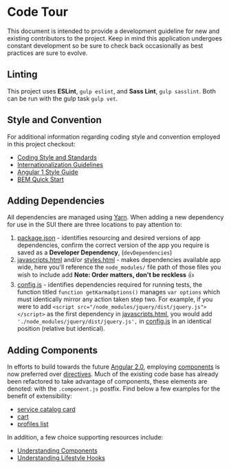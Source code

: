 # Code Tour 
This document is intended to provide a development guideline for new and existing contributors to the project.
Keep in mind this application undergoes constant development so be sure to check back occasionally as best practices are sure to evolve.

## Linting
This project uses **ESLint**, `gulp eslint`, and **Sass Lint**, `gulp sasslint`. Both can be run with the gulp task `gulp vet`.

## Style and Convention
For additional information regarding coding style and convention employed in this project checkout:
* [Coding Style and Standards](https://github.com/ManageIQ/manageiq/issues/8781)
* [Internationalization Guidelines](https://github.com/ManageIQ/guides/blob/master/i18n.md) 
* [Angular 1 Style Guide](https://github.com/johnpapa/angular-styleguide/blob/master/a1/README.md)
* [BEM Quick Start](https://en.bem.info/methodology/quick-start/)

## Adding Dependencies
All dependencies are managed using [Yarn](https://github.com/yarnpkg/yarn).
When adding a new dependency for use in the SUI there are three locations to pay attention to:
1. [package.json](package.json) - identifies resourcing and desired versions of app dependencies, confirm the correct version of the app you require is saved as a **Developer Dependency**, (`devDependencies`)
2. [javascripts.html](client/partials/javascripts.html) and/or [styles.html](client/partials/styles.html) - makes dependencies available app wide, here you'll reference the `node_modules/` file path of those files you wish to include add **Note: Order matters, don't be reckless** :+1:
3. [config.js](gulp/config.js) - identifies dependencies required for running tests, the function titled `function getKarmaOptions()` manages  `var options` which must identically mirror any action taken step two.
   For example, if you were to add `<script src="/node_modules/jquery/dist/jquery.js"></script>` as the first dependency in [javascripts.html](client/partials/javascripts.html), you would add `'./node_modules/jquery/dist/jquery.js',` in [config.js](gulp/config.js)
   in an identical position (relative but identical).
   
## Adding Components
In efforts to build towards the future [Angular 2.0](https://angular.io/docs/ts/latest/guide/style-guide.html), 
employing [components](https://docs.angularjs.org/guide/component) is now preferred over [directives](https://docs.angularjs.org/guide/directive).
Much of the existing code base has already been refactored to take advantage of components, these elements are denoted:
with the `.component.js` postfix. Find below a few examples for the benefit of extensibility:
* [service catalog card](../client/app/components/ss-card/ss-card.component.js)
* [cart](../client/app/components/shopping-cart/shopping-cart.component.js)
* [profiles list](../client/app/components/profiles/profiles-list.component.js)

In addition, a few choice supporting resources include:
* [Understanding Components](https://docs.angularjs.org/guide/component)
* [Understanding Lifestyle Hooks](https://toddmotto.com/angular-1-5-lifecycle-hooks)
